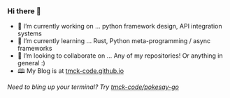 ### Hi there 👋

- 🔭 I’m currently working on ... python framework design, API integration systems
- 🌱 I’m currently learning ... Rust, Python meta-programming / async frameworks
- 👯 I’m looking to collaborate on ... Any of my repositories! Or anything in general :)
- 🕮  My Blog is at [tmck-code.github.io](tmck-code.github.io)

_Need to bling up your terminal? Try [tmck-code/pokesay-go](https://github.com/tmck-code/pokesay-go)_
